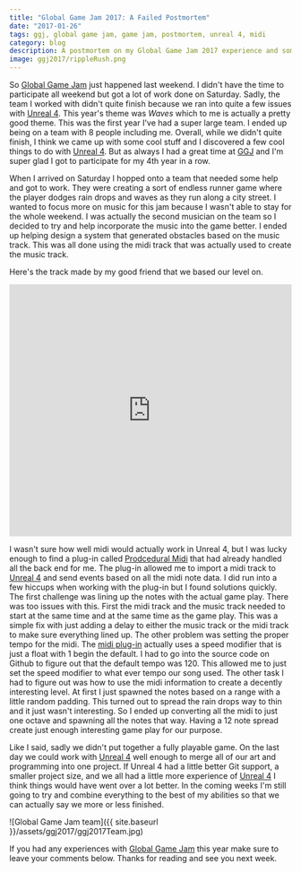 ```yaml
---
title: "Global Game Jam 2017: A Failed Postmortem"
date: "2017-01-26"
tags: ggj, global game jam, game jam, postmortem, unreal 4, midi
category: blog
description: A postmortem on my Global Game Jam 2017 experience and some Unreal 4 tips and tricks.
image: ggj2017/rippleRush.png
---
```


So [Global Game Jam][ggj] just happened last weekend. I didn't have the time to participate all weekend but got a lot of work done on Saturday. Sadly, the team I worked with didn't quite finish because we ran into quite a few issues with [Unreal 4][unreal]. This year's theme was *Waves* which to me is actually a pretty good theme. This was the first year I've had a super large team. I ended up being on a team with 8 people including me. Overall, while we didn't quite finish, I think we came up with some cool stuff and I discovered a few cool things to do with [Unreal 4][unreal]. But as always I had a great time at [GGJ][ggj] and I'm super glad I got to participate for my 4th year in a row.

When I arrived on Saturday I hopped onto a team that needed some help and got to work. They were creating a sort of endless runner game where the player dodges rain drops and waves as they run along a city street. I wanted to focus more on music for this jam because I wasn't able to stay for the whole weekend. I was actually the second musician on the team so I decided to try and help incorporate the music into the game better. I ended up helping design a system that generated obstacles based on the music track. This was all done using the midi track that was actually used to create the music track. 

Here's the track made by my good friend that we based our level on.

<iframe width="100%" height="450" scrolling="no" frameborder="no" src="https://w.soundcloud.com/player/?url=https%3A//api.soundcloud.com/tracks/303940489&amp;auto_play=false&amp;hide_related=false&amp;show_comments=true&amp;show_user=true&amp;show_reposts=false&amp;visual=true"></iframe>

I wasn't sure how well midi would actually work in Unreal 4, but I was lucky enough to find a plug-in called [Prodcedural Midi][midi] that had already handled all the back end for me. The plug-in allowed me to import a midi track to [Unreal 4][unreal] and send events based on all the midi note data. I did run into a few hiccups when working with the plug-in but I found solutions quickly. The first challenge was lining up the notes with the actual game play. There was too issues with this. First the midi track and the music track needed to start at the same time and at the same time as the game play. This was a simple fix with just adding a delay to either the music track or the midi track to make sure everything lined up. The other problem was setting the proper tempo for the midi. The [midi plug-in][midi] actually uses a speed modifier that is just a float with 1 begin the default. I had to go into the source code on Github to figure out that the default tempo was 120. This allowed me to just set the speed modifier to what ever tempo our song used. The other task I had to figure out was how to use the midi information to create a decently interesting level. At first I just spawned the notes based on a range with a little random padding. This turned out to spread the rain drops way to thin and it just wasn't interesting. So I ended up converting all the midi to just one octave and spawning all the notes that way. Having a 12 note spread create just enough interesting game play for our purpose.

Like I said, sadly we didn't put together a fully playable game. On the last day we could work with [Unreal 4][unreal] well enough to merge all of our art and programming into one project. If Unreal 4 had a little better Git support, a smaller project size, and we all had a little more experience of [Unreal 4][unreal] I think things would have went over a lot better. In the coming weeks I'm still going to try and combine everything to the best of my abilities so that we can actually say we more or less finished.

![Global Game Jam team]({{ site.baseurl }}/assets/ggj2017/ggj2017Team.jpg)

If you had any experiences with [Global Game Jam][ggj] this year make sure to leave your comments below. Thanks for reading and see you next week.

[ggj]: http://globalgamejam.org/
[unreal]: https://www.unrealengine.com/what-is-unreal-engine-4
[midi]: https://www.unrealengine.com/marketplace/procedural-midi